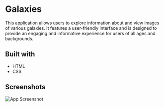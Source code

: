 # Galaxies

This application allows users to explore information about and view images of various galaxies. It features a user-friendly interface and is designed to provide an engaging and informative experience for users of all ages and backgrounds.

## Built with

- HTML
- CSS

## Screenshots

![App Screenshot](https://i.imgur.com/7Ox8bVw.png)
